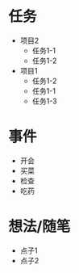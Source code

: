 
# 任务
- 项目2
	- 任务1-1
	- 任务1-2
- 项目1
	- 任务1-2
	- 任务1-1
	- 任务1-3

# 事件
- 开会
- 买菜
- 检查
- 吃药

# 想法/随笔
- 点子1
- 点子2

